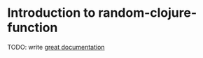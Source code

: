 # Introduction to random-clojure-function

TODO: write [great documentation](http://jacobian.org/writing/what-to-write/)
